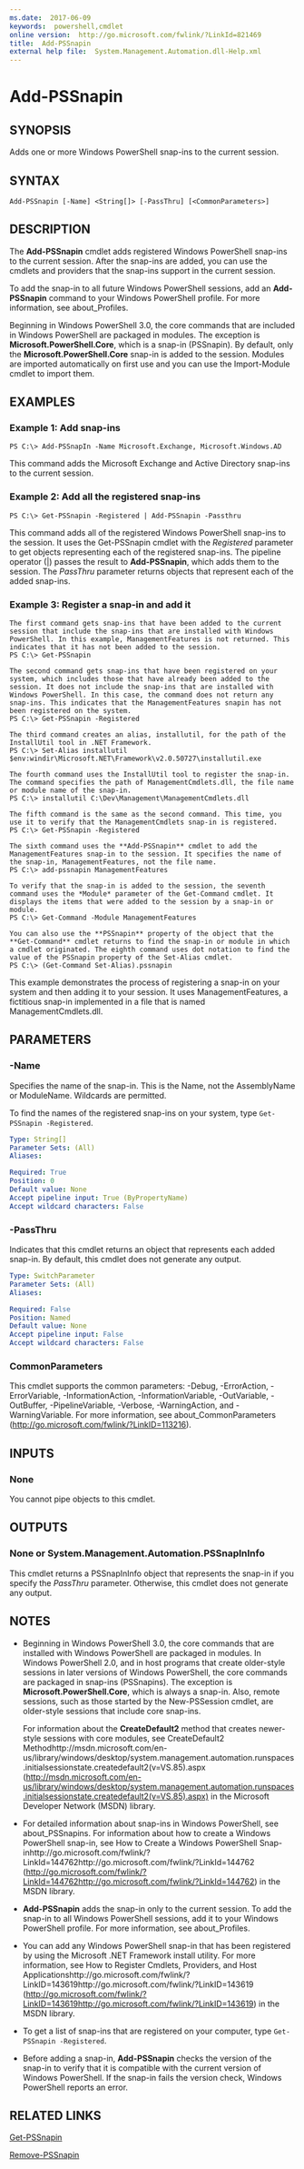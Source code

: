 ```yaml
---
ms.date:  2017-06-09
keywords:  powershell,cmdlet
online version:  http://go.microsoft.com/fwlink/?LinkId=821469
title:  Add-PSSnapin
external help file:  System.Management.Automation.dll-Help.xml
---
```


# Add-PSSnapin

## SYNOPSIS
Adds one or more Windows PowerShell snap-ins to the current session.

## SYNTAX

```
Add-PSSnapin [-Name] <String[]> [-PassThru] [<CommonParameters>]
```

## DESCRIPTION
The **Add-PSSnapin** cmdlet adds registered Windows PowerShell snap-ins to the current session.
After the snap-ins are added, you can use the cmdlets and providers that the snap-ins support in the current session.

To add the snap-in to all future Windows PowerShell sessions, add an **Add-PSSnapin** command to your Windows PowerShell profile.
For more information, see about_Profiles.

Beginning in Windows PowerShell 3.0, the core commands that are included in Windows PowerShell are packaged in modules.
The exception is **Microsoft.PowerShell.Core**, which is a snap-in (PSSnapin).
By default, only the **Microsoft.PowerShell.Core** snap-in is added to the session.
Modules are imported automatically on first use and you can use the Import-Module cmdlet to import them.

## EXAMPLES

### Example 1: Add snap-ins
```
PS C:\> Add-PSSnapIn -Name Microsoft.Exchange, Microsoft.Windows.AD
```

This command adds the Microsoft Exchange and Active Directory snap-ins to the current session.

### Example 2: Add all the registered snap-ins
```
PS C:\> Get-PSSnapin -Registered | Add-PSSnapin -Passthru
```

This command adds all of the registered Windows PowerShell snap-ins to the session.
It uses the Get-PSSnapin cmdlet with the *Registered* parameter to get objects representing each of the registered snap-ins.
The pipeline operator (|) passes the result to **Add-PSSnapin**, which adds them to the session.
The *PassThru* parameter returns objects that represent each of the added snap-ins.

### Example 3: Register a snap-in and add it
```
The first command gets snap-ins that have been added to the current session that include the snap-ins that are installed with Windows PowerShell. In this example, ManagementFeatures is not returned. This indicates that it has not been added to the session.
PS C:\> Get-PSSnapin

The second command gets snap-ins that have been registered on your system, which includes those that have already been added to the session. It does not include the snap-ins that are installed with Windows PowerShell. In this case, the command does not return any snap-ins. This indicates that the ManagementFeatures snapin has not been registered on the system.
PS C:\> Get-PSSnapin -Registered

The third command creates an alias, installutil, for the path of the InstallUtil tool in .NET Framework.
PS C:\> Set-Alias installutil $env:windir\Microsoft.NET\Framework\v2.0.50727\installutil.exe

The fourth command uses the InstallUtil tool to register the snap-in. The command specifies the path of ManagementCmdlets.dll, the file name or module name of the snap-in.
PS C:\> installutil C:\Dev\Management\ManagementCmdlets.dll

The fifth command is the same as the second command. This time, you use it to verify that the ManagementCmdlets snap-in is registered.
PS C:\> Get-PSSnapin -Registered

The sixth command uses the **Add-PSSnapin** cmdlet to add the ManagementFeatures snap-in to the session. It specifies the name of the snap-in, ManagementFeatures, not the file name.
PS C:\> add-pssnapin ManagementFeatures

To verify that the snap-in is added to the session, the seventh command uses the *Module* parameter of the Get-Command cmdlet. It displays the items that were added to the session by a snap-in or module.
PS C:\> Get-Command -Module ManagementFeatures

You can also use the **PSSnapin** property of the object that the **Get-Command** cmdlet returns to find the snap-in or module in which a cmdlet originated. The eighth command uses dot notation to find the value of the PSSnapin property of the Set-Alias cmdlet.
PS C:\> (Get-Command Set-Alias).pssnapin
```

This example demonstrates the process of registering a snap-in on your system and then adding it to your session.
It uses ManagementFeatures, a fictitious snap-in implemented in a file that is named ManagementCmdlets.dll.

## PARAMETERS

### -Name
Specifies the name of the snap-in.
This is the Name, not the AssemblyName or ModuleName.
Wildcards are permitted.

To find the names of the registered snap-ins on your system, type `Get-PSSnapin -Registered`.

```yaml
Type: String[]
Parameter Sets: (All)
Aliases: 

Required: True
Position: 0
Default value: None
Accept pipeline input: True (ByPropertyName)
Accept wildcard characters: False
```

### -PassThru
Indicates that this cmdlet returns an object that represents each added snap-in.
By default, this cmdlet does not generate any output.

```yaml
Type: SwitchParameter
Parameter Sets: (All)
Aliases: 

Required: False
Position: Named
Default value: None
Accept pipeline input: False
Accept wildcard characters: False
```

### CommonParameters
This cmdlet supports the common parameters: -Debug, -ErrorAction, -ErrorVariable, -InformationAction, -InformationVariable, -OutVariable, -OutBuffer, -PipelineVariable, -Verbose, -WarningAction, and -WarningVariable. For more information, see about_CommonParameters (http://go.microsoft.com/fwlink/?LinkID=113216).

## INPUTS

### None
You cannot pipe objects to this cmdlet.

## OUTPUTS

### None or System.Management.Automation.PSSnapInInfo
This cmdlet returns a PSSnapInInfo object that represents the snap-in if you specify the *PassThru* parameter.
Otherwise, this cmdlet does not generate any output.

## NOTES
* Beginning in Windows PowerShell 3.0, the core commands that are installed with Windows PowerShell are packaged in modules. In Windows PowerShell 2.0, and in host programs that create older-style sessions in later versions of Windows PowerShell, the core commands are packaged in snap-ins (PSSnapins). The exception is **Microsoft.PowerShell.Core**, which is always a snap-in. Also, remote sessions, such as those started by the New-PSSession cmdlet, are older-style sessions that include core snap-ins.

  For information about the **CreateDefault2** method that creates newer-style sessions with core modules, see CreateDefault2 Methodhttp://msdn.microsoft.com/en-us/library/windows/desktop/system.management.automation.runspaces.initialsessionstate.createdefault2(v=VS.85).aspx (http://msdn.microsoft.com/en-us/library/windows/desktop/system.management.automation.runspaces.initialsessionstate.createdefault2(v=VS.85).aspx) in the Microsoft Developer Network (MSDN) library.

* For detailed information about snap-ins in Windows PowerShell, see about_PSSnapins. For information about how to create a Windows PowerShell snap-in, see How to Create a Windows PowerShell Snap-inhttp://go.microsoft.com/fwlink/?LinkId=144762http://go.microsoft.com/fwlink/?LinkId=144762 (http://go.microsoft.com/fwlink/?LinkId=144762http://go.microsoft.com/fwlink/?LinkId=144762) in the MSDN library.
* **Add-PSSnapin** adds the snap-in only to the current session. To add the snap-in to all Windows PowerShell sessions, add it to your Windows PowerShell profile. For more information, see about_Profiles.
* You can add any Windows PowerShell snap-in that has been registered by using the Microsoft .NET Framework install utility. For more information, see How to Register Cmdlets, Providers, and Host Applicationshttp://go.microsoft.com/fwlink/?LinkID=143619http://go.microsoft.com/fwlink/?LinkID=143619 (http://go.microsoft.com/fwlink/?LinkID=143619http://go.microsoft.com/fwlink/?LinkID=143619) in the MSDN library.
* To get a list of snap-ins that are registered on your computer, type `Get-PSSnapin -Registered`.
* Before adding a snap-in, **Add-PSSnapin** checks the version of the snap-in to verify that it is compatible with the current version of Windows PowerShell. If the snap-in fails the version check, Windows PowerShell reports an error.

## RELATED LINKS

[Get-PSSnapin](Get-PSSnapin.md)

[Remove-PSSnapin](Remove-PSSnapin.md)

